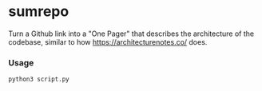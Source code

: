 # sumrepo

Turn a Github link into a "One Pager" that describes the architecture of the codebase, similar to how https://architecturenotes.co/ does.

### Usage

```bash
python3 script.py
```